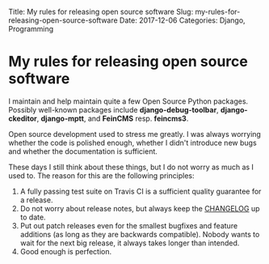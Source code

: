 Title: My rules for releasing open source software
Slug: my-rules-for-releasing-open-source-software
Date: 2017-12-06
Categories: Django, Programming

# My rules for releasing open source software

I maintain and help maintain quite a few Open Source Python packages. Possibly well-known packages include **django-debug-toolbar**, **django-ckeditor**, **django-mptt**, and **FeinCMS** resp. **feincms3**.

Open source development used to stress me greatly. I was always worrying whether the code is polished enough, whether I didn't introduce new bugs and whether the documentation is sufficient.

These days I still think about these things, but I do not worry as much as I used to. The reason for this are the following principles:

1. A fully passing test suite on Travis CI is a sufficient quality guarantee for a release.
2. Do not worry about release notes, but always keep the [CHANGELOG](https://django-content-editor.readthedocs.io/en/latest/#change-log) up to date.
3. Put out patch releases even for the smallest bugfixes and feature additions (as long as they are backwards compatible). Nobody wants to wait for the next big release, it always takes longer than intended.
4. Good enough is perfection.
